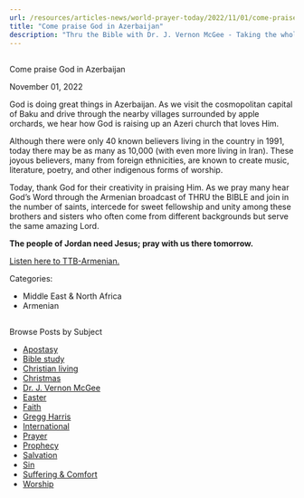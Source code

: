 ```yaml
---
url: /resources/articles-news/world-prayer-today/2022/11/01/come-praise-god-in-azerbaijan
title: "Come praise God in Azerbaijan"
description: "Thru the Bible with Dr. J. Vernon McGee - Taking the whole Word to the whole world"
---
```







## 
 Come praise God in Azerbaijan


November 01, 2022
![]()




God is doing great things in Azerbaijan. As we visit the cosmopolitan capital of Baku and drive through the nearby villages surrounded by apple orchards, we hear how God is raising up an Azeri church that loves Him.

Although there were only 40 known believers living in the country in 1991, today there may be as many as 10,000 (with even more living in Iran). These joyous believers, many from foreign ethnicities, are known to create music, literature, poetry, and other indigenous forms of worship.

Today, thank God for their creativity in praising Him. As we pray many hear God’s Word through the Armenian broadcast of THRU the BIBLE and join in the number of saints, intercede for sweet fellowship and unity among these brothers and sisters who often come from different backgrounds but serve the same amazing Lord.

**The people of Jordan need Jesus; pray with us there tomorrow.**

[Listen here to TTB-Armenian.](https://ttb.twr.org/home/day,0417/language,HYEEST)



Categories: 


* Middle East & North Africa
* Armenian









## 
 Browse Posts by Subject


* [Apostasy](/resources/articles-news/-in-tags/tags/Apostasy)
* [Bible study](/resources/articles-news/-in-tags/tags/Bible-study)
* [Christian living](/resources/articles-news/-in-tags/tags/Christian-living)
* [Christmas](/resources/articles-news/-in-tags/tags/Christmas)
* [Dr. J. Vernon McGee](/resources/articles-news/-in-tags/tags/Dr-J-Vernon-McGee)
* [Easter](/resources/articles-news/-in-tags/tags/easter)
* [Faith](/resources/articles-news/-in-tags/tags/Faith)
* [Gregg Harris](/resources/articles-news/-in-tags/tags/Gregg-Harris)
* [International](/resources/articles-news/-in-tags/tags/International)
* [Prayer](/resources/articles-news/-in-tags/tags/prayer)
* [Prophecy](/resources/articles-news/-in-tags/tags/Prophecy)
* [Salvation](/resources/articles-news/-in-tags/tags/Salvation)
* [Sin](/resources/articles-news/-in-tags/tags/sin)
* [Suffering & Comfort](/resources/articles-news/-in-tags/tags/Suffering-Comfort)
* [Worship](/resources/articles-news/-in-tags/tags/worship)






